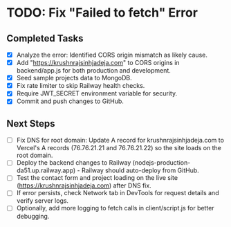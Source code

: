 # TODO: Fix "Failed to fetch" Error

## Completed Tasks

- [x] Analyze the error: Identified CORS origin mismatch as likely cause.
- [x] Add "https://krushnrajsinhjadeja.com" to CORS origins in backend/app.js for both production and development.
- [x] Seed sample projects data to MongoDB.
- [x] Fix rate limiter to skip Railway health checks.
- [x] Require JWT_SECRET environment variable for security.
- [x] Commit and push changes to GitHub.

## Next Steps

- [ ] Fix DNS for root domain: Update A record for krushnrajsinhjadeja.com to Vercel's A records (76.76.21.21 and 76.76.21.22) so the site loads on the root domain.
- [ ] Deploy the backend changes to Railway (nodejs-production-da51.up.railway.app) - Railway should auto-deploy from GitHub.
- [ ] Test the contact form and project loading on the live site (https://krushnrajsinhjadeja.com) after DNS fix.
- [ ] If error persists, check Network tab in DevTools for request details and verify server logs.
- [ ] Optionally, add more logging to fetch calls in client/script.js for better debugging.
